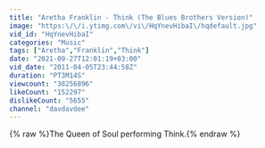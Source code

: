 ```yaml
---
title: "Aretha Franklin - Think (The Blues Brothers Version)"
image: "https:\/\/i.ytimg.com\/vi\/HqYnevHibaI\/hqdefault.jpg"
vid_id: "HqYnevHibaI"
categories: "Music"
tags: ["Aretha","Franklin","Think"]
date: "2021-09-27T12:01:19+03:00"
vid_date: "2011-04-05T23:44:58Z"
duration: "PT3M14S"
viewcount: "38256896"
likeCount: "152297"
dislikeCount: "5655"
channel: "davdavdee"
---
```

{% raw %}The Queen of Soul performing Think.{% endraw %}
